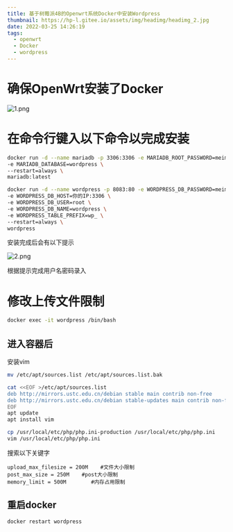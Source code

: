 ```yaml
---
title: 基于树莓派4B的Openwrt系统Docker中安装Wordpress
thumbnail: https://hp-l.gitee.io/assets/img/headimg/headimg_2.jpg
date: 2022-03-25 14:26:19
tags:
  - openwrt
  - Docker
  - wordpress
---
```


# 确保OpenWrt安装了Docker

![1.png](./1.png)

# 在命令行键入以下命令以完成安装

```sh
docker run -d --name mariadb -p 3306:3306 -e MARIADB_ROOT_PASSWORD=meimima \
-e MARIADB_DATABASE=wordpress \
--restart=always \
mariadb:latest
```

```sh
docker run -d --name wordpress -p 8083:80 -e WORDPRESS_DB_PASSWORD=meimima \
-e WORDPRESS_DB_HOST=你的IP:3306 \
-e WORDPRESS_DB_USER=root \
-e WORDPRESS_DB_NAME=wordpress \
-e WORDPRESS_TABLE_PREFIX=wp_ \
--restart=always \
wordpress
```

安装完成后会有以下提示

![2.png](./2.png)

根据提示完成用户名密码录入

# 修改上传文件限制

```sh
docker exec -it wordpress /bin/bash
```

## 进入容器后
安装vim
```sh
mv /etc/apt/sources.list /etc/apt/sources.list.bak

cat <<EOF >/etc/apt/sources.list
deb http://mirrors.ustc.edu.cn/debian stable main contrib non-free
deb http://mirrors.ustc.edu.cn/debian stable-updates main contrib non-free
EOF
apt update
apt install vim
```


```sh
cp /usr/local/etc/php/php.ini-production /usr/local/etc/php/php.ini
vim /usr/local/etc/php/php.ini
```
搜索以下关键字

```vim
upload_max_filesize = 200M    #文件大小限制
post_max_size = 250M    #post大小限制
memory_limit = 500M        #内存占用限制
```

## 重启docker

```sh
docker restart wordpress
```